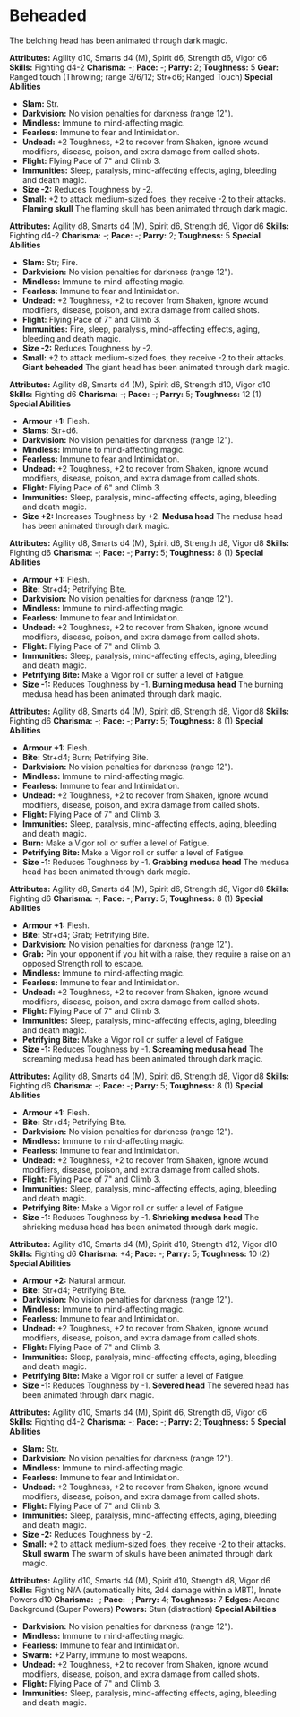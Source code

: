 # Beheaded

The belching head has been animated through dark magic.

**Attributes:** Agility d10, Smarts d4 (M), Spirit d6, Strength d6,
Vigor d6
**Skills:** Fighting d4-2
**Charisma:** -; **Pace:** -; **Parry:** 2; **Toughness:** 5
**Gear:** Ranged touch (Throwing; range 3/6/12; Str+d6; Ranged Touch)
**Special Abilities**

- **Slam:** Str.
- **Darkvision:** No vision penalties for darkness (range 12").
- **Mindless:** Immune to mind-affecting magic.
- **Fearless:** Immune to fear and Intimidation.
- **Undead:** +2 Toughness, +2 to recover from Shaken, ignore wound
modifiers, disease, poison, and extra damage from called shots.
- **Flight:** Flying Pace of 7" and Climb 3.
- **Immunities:** Sleep, paralysis, mind-affecting effects, aging,
bleeding and death magic.
- **Size -2:** Reduces Toughness by -2.
- **Small:** +2 to attack medium-sized foes, they receive -2 to their
attacks.
**Flaming skull**
The flaming skull has been animated through dark magic.

**Attributes:** Agility d8, Smarts d4 (M), Spirit d6, Strength d6, Vigor
d6
**Skills:** Fighting d4-2
**Charisma:** -; **Pace:** -; **Parry:** 2; **Toughness:** 5
**Special Abilities**

- **Slam:** Str; Fire.
- **Darkvision:** No vision penalties for darkness (range 12").
- **Mindless:** Immune to mind-affecting magic.
- **Fearless:** Immune to fear and Intimidation.
- **Undead:** +2 Toughness, +2 to recover from Shaken, ignore wound
modifiers, disease, poison, and extra damage from called shots.
- **Flight:** Flying Pace of 7" and Climb 3.
- **Immunities:** Fire, sleep, paralysis, mind-affecting effects, aging,
bleeding and death magic.
- **Size -2:** Reduces Toughness by -2.
- **Small:** +2 to attack medium-sized foes, they receive -2 to their
attacks.
**Giant beheaded**
The giant head has been animated through dark magic.

**Attributes:** Agility d8, Smarts d4 (M), Spirit d6, Strength d10,
Vigor d10
**Skills:** Fighting d6
**Charisma:** -; **Pace:** -; **Parry:** 5; **Toughness:** 12 (1)
**Special Abilities**

- **Armour +1:** Flesh.
- **Slams:** Str+d6.
- **Darkvision:** No vision penalties for darkness (range 12").
- **Mindless:** Immune to mind-affecting magic.
- **Fearless:** Immune to fear and Intimidation.
- **Undead:** +2 Toughness, +2 to recover from Shaken, ignore wound
modifiers, disease, poison, and extra damage from called shots.
- **Flight:** Flying Pace of 6" and Climb 3.
- **Immunities:** Sleep, paralysis, mind-affecting effects, aging,
bleeding and death magic.
- **Size +2:** Increases Toughness by +2.
**Medusa head**
The medusa head has been animated through dark magic.

**Attributes:** Agility d8, Smarts d4 (M), Spirit d6, Strength d8, Vigor
d8
**Skills:** Fighting d6
**Charisma:** -; **Pace:** -; **Parry:** 5; **Toughness:** 8 (1)
**Special Abilities**

- **Armour +1:** Flesh.
- **Bite:** Str+d4; Petrifying Bite.
- **Darkvision:** No vision penalties for darkness (range 12").
- **Mindless:** Immune to mind-affecting magic.
- **Fearless:** Immune to fear and Intimidation.
- **Undead:** +2 Toughness, +2 to recover from Shaken, ignore wound
modifiers, disease, poison, and extra damage from called shots.
- **Flight:** Flying Pace of 7" and Climb 3.
- **Immunities:** Sleep, paralysis, mind-affecting effects, aging,
bleeding and death magic.
- **Petrifying Bite:** Make a Vigor roll or suffer a level of Fatigue.
- **Size -1:** Reduces Toughness by -1.
**Burning medusa head**
The burning medusa head has been animated through dark magic.

**Attributes:** Agility d8, Smarts d4 (M), Spirit d6, Strength d8, Vigor
d8
**Skills:** Fighting d6
**Charisma:** -; **Pace:** -; **Parry:** 5; **Toughness:** 8 (1)
**Special Abilities**

- **Armour +1:** Flesh.
- **Bite:** Str+d4; Burn; Petrifying Bite.
- **Darkvision:** No vision penalties for darkness (range 12").
- **Mindless:** Immune to mind-affecting magic.
- **Fearless:** Immune to fear and Intimidation.
- **Undead:** +2 Toughness, +2 to recover from Shaken, ignore wound
modifiers, disease, poison, and extra damage from called shots.
- **Flight:** Flying Pace of 7" and Climb 3.
- **Immunities:** Sleep, paralysis, mind-affecting effects, aging,
bleeding and death magic.
- **Burn:** Make a Vigor roll or suffer a level of Fatigue.
- **Petrifying Bite:** Make a Vigor roll or suffer a level of Fatigue.
- **Size -1:** Reduces Toughness by -1.
**Grabbing medusa head**
The medusa head has been animated through dark magic.

**Attributes:** Agility d8, Smarts d4 (M), Spirit d6, Strength d8, Vigor
d8
**Skills:** Fighting d6
**Charisma:** -; **Pace:** -; **Parry:** 5; **Toughness:** 8 (1)
**Special Abilities**

- **Armour +1:** Flesh.
- **Bite:** Str+d4; Grab; Petrifying Bite.
- **Darkvision:** No vision penalties for darkness (range 12").
- **Grab:** Pin your opponent if you hit with a raise, they require a
raise on an opposed Strength roll to escape.
- **Mindless:** Immune to mind-affecting magic.
- **Fearless:** Immune to fear and Intimidation.
- **Undead:** +2 Toughness, +2 to recover from Shaken, ignore wound
modifiers, disease, poison, and extra damage from called shots.
- **Flight:** Flying Pace of 7" and Climb 3.
- **Immunities:** Sleep, paralysis, mind-affecting effects, aging,
bleeding and death magic.
- **Petrifying Bite:** Make a Vigor roll or suffer a level of Fatigue.
- **Size -1:** Reduces Toughness by -1.
**Screaming medusa head**
The screaming medusa head has been animated through dark magic.

**Attributes:** Agility d8, Smarts d4 (M), Spirit d6, Strength d8, Vigor
d8
**Skills:** Fighting d6
**Charisma:** -; **Pace:** -; **Parry:** 5; **Toughness:** 8 (1)
**Special Abilities**

- **Armour +1:** Flesh.
- **Bite:** Str+d4; Petrifying Bite.
- **Darkvision:** No vision penalties for darkness (range 12").
- **Mindless:** Immune to mind-affecting magic.
- **Fearless:** Immune to fear and Intimidation.
- **Undead:** +2 Toughness, +2 to recover from Shaken, ignore wound
modifiers, disease, poison, and extra damage from called shots.
- **Flight:** Flying Pace of 7" and Climb 3.
- **Immunities:** Sleep, paralysis, mind-affecting effects, aging,
bleeding and death magic.
- **Petrifying Bite:** Make a Vigor roll or suffer a level of Fatigue.
- **Size -1:** Reduces Toughness by -1.
**Shrieking medusa head**
The shrieking medusa head has been animated through dark magic.

**Attributes:** Agility d10, Smarts d4 (M), Spirit d10, Strength d12,
Vigor d10
**Skills:** Fighting d6
**Charisma:** +4; **Pace:** -; **Parry:** 5; **Toughness:** 10 (2)
**Special Abilities**

- **Armour +2:** Natural armour.
- **Bite:** Str+d4; Petrifying Bite.
- **Darkvision:** No vision penalties for darkness (range 12").
- **Mindless:** Immune to mind-affecting magic.
- **Fearless:** Immune to fear and Intimidation.
- **Undead:** +2 Toughness, +2 to recover from Shaken, ignore wound
modifiers, disease, poison, and extra damage from called shots.
- **Flight:** Flying Pace of 7" and Climb 3.
- **Immunities:** Sleep, paralysis, mind-affecting effects, aging,
bleeding and death magic.
- **Petrifying Bite:** Make a Vigor roll or suffer a level of Fatigue.
- **Size -1:** Reduces Toughness by -1.
**Severed head**
The severed head has been animated through dark magic.

**Attributes:** Agility d10, Smarts d4 (M), Spirit d6, Strength d6,
Vigor d6
**Skills:** Fighting d4-2
**Charisma:** -; **Pace:** -; **Parry:** 2; **Toughness:** 5
**Special Abilities**

- **Slam:** Str.
- **Darkvision:** No vision penalties for darkness (range 12").
- **Mindless:** Immune to mind-affecting magic.
- **Fearless:** Immune to fear and Intimidation.
- **Undead:** +2 Toughness, +2 to recover from Shaken, ignore wound
modifiers, disease, poison, and extra damage from called shots.
- **Flight:** Flying Pace of 7" and Climb 3.
- **Immunities:** Sleep, paralysis, mind-affecting effects, aging,
bleeding and death magic.
- **Size -2:** Reduces Toughness by -2.
- **Small:** +2 to attack medium-sized foes, they receive -2 to their
attacks.
**Skull swarm**
The swarm of skulls have been animated through dark magic.

**Attributes:** Agility d10, Smarts d4 (M), Spirit d10, Strength d8,
Vigor d6
**Skills:** Fighting N/A (automatically hits, 2d4 damage within a MBT),
Innate Powers d10
**Charisma:** -; **Pace:** -; **Parry:** 4; **Toughness:** 7
**Edges:** Arcane Background (Super Powers)
**Powers:** Stun (distraction)
**Special Abilities**

- **Darkvision:** No vision penalties for darkness (range 12").
- **Mindless:** Immune to mind-affecting magic.
- **Fearless:** Immune to fear and Intimidation.
- **Swarm:** +2 Parry, immune to most weapons.
- **Undead:** +2 Toughness, +2 to recover from Shaken, ignore wound
modifiers, disease, poison, and extra damage from called shots.
- **Flight:** Flying Pace of 7" and Climb 3.
- **Immunities:** Sleep, paralysis, mind-affecting effects, aging,
bleeding and death magic.
